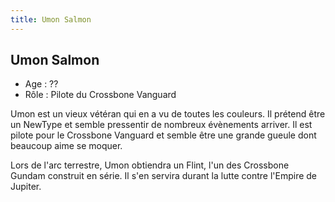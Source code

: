 ```yaml
---
title: Umon Salmon
---
```


Umon Salmon
-----------


- Age : ??  
- Rôle : Pilote du Crossbone Vanguard


Umon est un vieux vétéran qui en a vu de toutes les couleurs. Il prétend être un NewType et semble pressentir de nombreux évènements arriver. Il est pilote pour le Crossbone Vanguard et semble être une grande gueule dont beaucoup aime se moquer.


Lors de l'arc terrestre, Umon obtiendra un Flint, l'un des Crossbone Gundam construit en série. Il s'en servira durant la lutte contre l'Empire de Jupiter.

